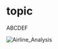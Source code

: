 # topic
ABCDEF

![Airline_Analysis](https://github.com/user-attachments/assets/b2781d4b-1527-4cbc-8474-65822be8866a)
